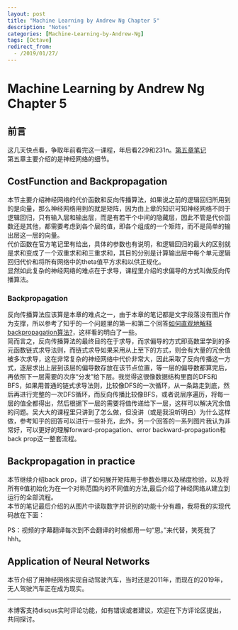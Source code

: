 ```yaml
---
layout: post
title: "Machine Learning by Andrew Ng Chapter 5"
description: "Notes"
categories: [Machine-Learning-by-Andrew-Ng]
tags: [Octave]
redirect_from:
  - /2019/01/27/
---
```

# Machine Learning by Andrew Ng Chapter 5
 
## 前言  

这几天快点看，争取年前看完这一课程，年后看229和231n。[第五章笔记](https://www.coursera.org/learn/machine-learning/resources/EcbzQ)  
第五章主要介绍的是神经网络的细节。  

## CostFunction and Backpropagation  

本节主要介绍神经网络的代价函数和反向传播算法，如果说之前的逻辑回归所用到的是向量，那么神经网络用到的就是矩阵，因为由上章的知识可知神经网络不同于逻辑回归，只有输入层和输出层，而是有若干个中间的隐藏层，因此不管是代价函数还是其他，都需要考虑到各个层的值，即各个组成的一个矩阵，而不是简单的输出层这一层的向量。  
代价函数在官方笔记里有给出，具体的参数也有说明，和逻辑回归的最大的区别就是求和变成了一个双重求和和三重求和，其目的分别是计算输出层中每个单元逻辑回归代价和将所有网络中的theta值平方求和以供正规化。  
显然如此复杂的神经网络的难点在于求导，课程里介绍的求偏导的方式叫做反向传播算法。  

### Backpropagation  

反向传播算法应该算是本章的难点之一，由于本章的笔记都是文字段落没有图片作为支撑，所以参考了知乎的一个问题里的第一和第二个回答[如何直观地解释backpropagation算法?](https://www.zhihu.com/question/27239198)，这样看的明白了一些。  
简而言之，反向传播算法的最终目的在于求导，而求偏导的方式即高数里学到的多元函数链式求导法则，而链式求导如果采用从上至下的方式，则会有大量的冗余值被多次求导，这在非常复杂的神经网络中代价非常大，因此采取了反向传播这一方式，逐层求出上层到该层的偏导数存放在该节点位置，等一层的偏导数都算完后，再依照下一层需要的次序“分发”给下层。我觉得这很像数据结构里面的DFS和BFS，如果用普通的链式求导法则，比较像DFS的一次循环，从一条路走到底，然后再进行完整的一次DFS循环，而反向传播比较像BFS，或者说层序遍历，将每一层的值全都得出，然后根据下一层的需要将值传递给下一层，这样可以解决冗余值的问题。吴大大的课程里只讲到了怎么做，但没讲（或是我没听明白）为什么这样做，参考知乎的回答可以进行一些补充，此外，另一个回答的一系列图片我认为非常好，可以更好的理解forward-propagation、error backward-propagation和back prop这一整套流程。  

## Backpropagation in practice  

本节继续介绍back prop，讲了如何展开矩阵用于参数处理以及梯度检验，以及将所有θ值初始化为在一个对称范围内的不同值的方法,最后介绍了神经网络从建立到运行的全部流程。  
本节的笔记最后介绍的从图片中读取数字并识别的功能十分有趣，我将我的实现代码放在下面：  

PS：视频的字幕翻译每次到不会翻译的时候都用一句“恩。”来代替，笑死我了hhh。  

## Application of Neural Networks  

本节介绍了用神经网络实现自动驾驶汽车，当时还是2011年，而现在的2019年，无人驾驶汽车正在成为现实。  

---
本博客支持disqus实时评论功能，如有错误或者建议，欢迎在下方评论区提出，共同探讨。
